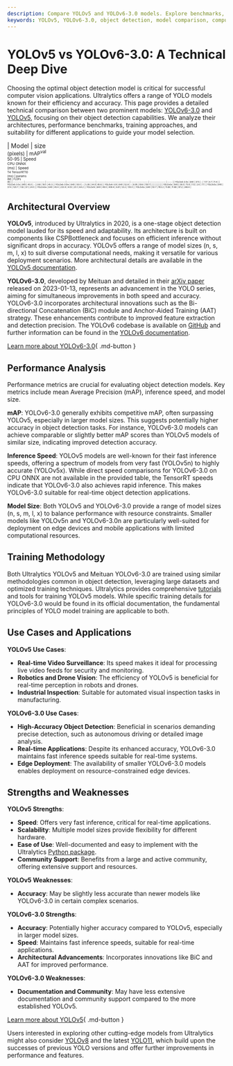 ```yaml
---
description: Compare YOLOv5 and YOLOv6-3.0 models. Explore benchmarks, architectures, speed, and accuracy to choose the best object detection model for your needs.
keywords: YOLOv5, YOLOv6-3.0, object detection, model comparison, computer vision, mAP, inference speed, real-time detection, Ultralytics, YOLO models
---
```


# YOLOv5 vs YOLOv6-3.0: A Technical Deep Dive

Choosing the optimal object detection model is critical for successful computer vision applications. Ultralytics offers a range of YOLO models known for their efficiency and accuracy. This page provides a detailed technical comparison between two prominent models: [YOLOv6-3.0](https://docs.ultralytics.com/models/yolov6/) and [YOLOv5](https://docs.ultralytics.com/models/yolov5/), focusing on their object detection capabilities. We analyze their architectures, performance benchmarks, training approaches, and suitability for different applications to guide your model selection.

<script async src="https://cdn.jsdelivr.net/npm/chart.js"></script>
<script defer src="../../javascript/benchmark.js"></script>

<canvas id="modelComparisonChart" width="1024" height="400" active-models='["YOLOv6-3.0", "YOLOv5"]'></canvas>

| Model       | size<br><sup>(pixels) | mAP<sup>val<br>50-95 | Speed<br><sup>CPU ONNX<br>(ms) | Speed<br><sup>T4 TensorRT10<br>(ms) | params<br><sup>(M) | FLOPs<br><sup>(B) |
| ----------- | --------------------- | -------------------- | ------------------------------ | ----------------------------------- | ------------------ | ----------------- | ----- |
| YOLOv6-3.0n | 640                   | 37.5                 | -                              | 1.17                                | 4.7                | 11.4              |
| YOLOv6-3.0s | 640                   | 45.0                 | -                              | 2.66                                | 18.5               | 45.3              |
| YOLOv6-3.0m | 640                   | 50.0                 | -                              | 5.28                                | 34.9               | 85.8              |
| YOLOv6-3.0l | 640                   | 52.8                 | -                              | 8.95                                | 59.6               | 150.7             |
|             |                       |                      |                                |                                     |                    |                   |
| YOLOv5n     | 640                   | 28.0                 | 73.6                           | 1.12                                | 2.6                | 7.7               |
| YOLOv5s     | 640                   | 37.4                 | 120.7                          | 1.92                                | 9.1                | 24.0              |
| YOLOv5m     | 640                   | 45.4                 | 233.9                          | 4.03                                | 25.1               | 64.2              |
| YOLOv5l     | 640                   | 49.0                 | 408.4                          | 6.61                                | 53.2               | 135.0             |
| YOLOv5x     | 640                   | 50.7                 | 763.2                          | 11.89                               | 11.89              | 97.2              | 246.4 |

## Architectural Overview

**YOLOv5**, introduced by Ultralytics in 2020, is a one-stage object detection model lauded for its speed and adaptability. Its architecture is built on components like CSPBottleneck and focuses on efficient inference without significant drops in accuracy. YOLOv5 offers a range of model sizes (n, s, m, l, x) to suit diverse computational needs, making it versatile for various deployment scenarios. More architectural details are available in the [YOLOv5 documentation](https://docs.ultralytics.com/models/yolov5/).

**YOLOv6-3.0**, developed by Meituan and detailed in their [arXiv paper](https://arxiv.org/abs/2301.05586) released on 2023-01-13, represents an advancement in the YOLO series, aiming for simultaneous improvements in both speed and accuracy. YOLOv6-3.0 incorporates architectural innovations such as the Bi-directional Concatenation (BiC) module and Anchor-Aided Training (AAT) strategy. These enhancements contribute to improved feature extraction and detection precision. The YOLOv6 codebase is available on [GitHub](https://github.com/meituan/YOLOv6) and further information can be found in the [YOLOv6 documentation](https://docs.ultralytics.com/models/yolov6/).

[Learn more about YOLOv6-3.0](https://docs.ultralytics.com/models/yolov6/){ .md-button }

## Performance Analysis

Performance metrics are crucial for evaluating object detection models. Key metrics include mean Average Precision (mAP), inference speed, and model size.

**mAP**: YOLOv6-3.0 generally exhibits competitive mAP, often surpassing YOLOv5, especially in larger model sizes. This suggests potentially higher accuracy in object detection tasks. For instance, YOLOv6-3.0 models can achieve comparable or slightly better mAP scores than YOLOv5 models of similar size, indicating improved detection accuracy.

**Inference Speed**: YOLOv5 models are well-known for their fast inference speeds, offering a spectrum of models from very fast (YOLOv5n) to highly accurate (YOLOv5x). While direct speed comparisons for YOLOv6-3.0 on CPU ONNX are not available in the provided table, the TensorRT speeds indicate that YOLOv6-3.0 also achieves rapid inference. This makes YOLOv6-3.0 suitable for real-time object detection applications.

**Model Size**: Both YOLOv5 and YOLOv6-3.0 provide a range of model sizes (n, s, m, l, x) to balance performance with resource constraints. Smaller models like YOLOv5n and YOLOv6-3.0n are particularly well-suited for deployment on edge devices and mobile applications with limited computational resources.

## Training Methodology

Both Ultralytics YOLOv5 and Meituan YOLOv6-3.0 are trained using similar methodologies common in object detection, leveraging large datasets and optimized training techniques. Ultralytics provides comprehensive [tutorials](https://docs.ultralytics.com/guides/) and tools for training YOLOv5 models. While specific training details for YOLOv6-3.0 would be found in its official documentation, the fundamental principles of YOLO model training are applicable to both.

## Use Cases and Applications

**YOLOv5 Use Cases**:

- **Real-time Video Surveillance**: Its speed makes it ideal for processing live video feeds for security and monitoring.
- **Robotics and Drone Vision**: The efficiency of YOLOv5 is beneficial for real-time perception in robots and drones.
- **Industrial Inspection**: Suitable for automated visual inspection tasks in manufacturing.

**YOLOv6-3.0 Use Cases**:

- **High-Accuracy Object Detection**: Beneficial in scenarios demanding precise detection, such as autonomous driving or detailed image analysis.
- **Real-time Applications**: Despite its enhanced accuracy, YOLOv6-3.0 maintains fast inference speeds suitable for real-time systems.
- **Edge Deployment**: The availability of smaller YOLOv6-3.0 models enables deployment on resource-constrained edge devices.

## Strengths and Weaknesses

**YOLOv5 Strengths**:

- **Speed**: Offers very fast inference, critical for real-time applications.
- **Scalability**: Multiple model sizes provide flexibility for different hardware.
- **Ease of Use**: Well-documented and easy to implement with the Ultralytics [Python package](https://pypi.org/project/ultralytics/).
- **Community Support**: Benefits from a large and active community, offering extensive support and resources.

**YOLOv5 Weaknesses**:

- **Accuracy**: May be slightly less accurate than newer models like YOLOv6-3.0 in certain complex scenarios.

**YOLOv6-3.0 Strengths**:

- **Accuracy**: Potentially higher accuracy compared to YOLOv5, especially in larger model sizes.
- **Speed**: Maintains fast inference speeds, suitable for real-time applications.
- **Architectural Advancements**: Incorporates innovations like BiC and AAT for improved performance.

**YOLOv6-3.0 Weaknesses**:

- **Documentation and Community**: May have less extensive documentation and community support compared to the more established YOLOv5.

[Learn more about YOLOv5](https://docs.ultralytics.com/models/yolov5/){ .md-button }

Users interested in exploring other cutting-edge models from Ultralytics might also consider [YOLOv8](https://docs.ultralytics.com/models/yolov8/) and the latest [YOLO11](https://docs.ultralytics.com/models/yolo11/), which build upon the successes of previous YOLO versions and offer further improvements in performance and features.
